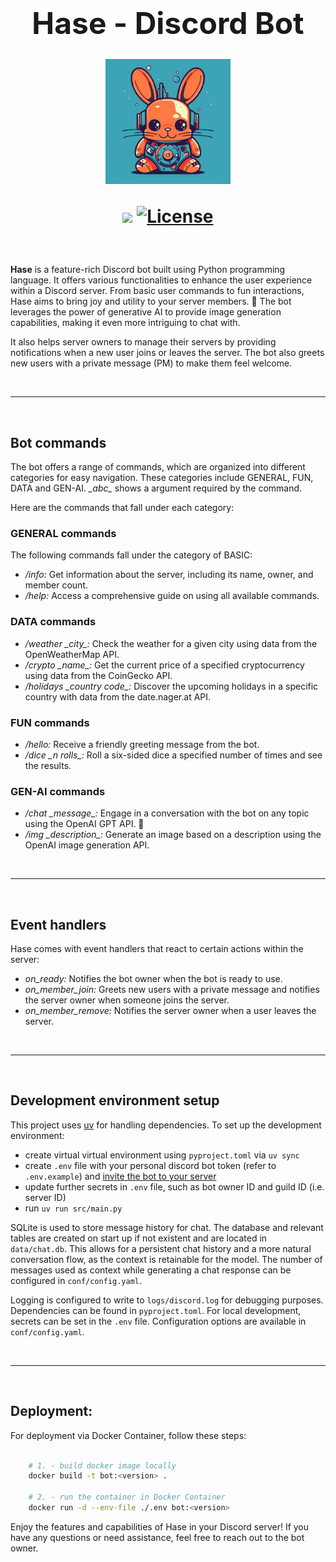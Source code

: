 <div align="center">

<font size="8"> <h1> <b> Hase - Discord Bot </b> </h> </font>

<img src="./assets/hase-bot.png" width="200" height="200">

<br>

<a href="https://github.com/danczw/hase_discbot/actions"><img src="https://github.com/danczw/hase_discbot/workflows/Docker/badge.svg"></a>
[![License](https://img.shields.io/badge/License-Apache_2.0-blue.svg)](https://opensource.org/licenses/Apache-2.0)
</div>

<br>

**Hase** is a feature-rich Discord bot built using Python programming language. It offers various functionalities to enhance the user experience within a Discord server. From basic user commands to fun interactions, Hase aims to bring joy and utility to your server members. 🐰 The bot leverages the power of generative AI to provide image generation capabilities, making it even more intriguing to chat with.

It also helps server owners to manage their servers by providing notifications when a new user joins or leaves the server. The bot also greets new users with a private message (PM) to make them feel welcome.

<br>

------------

<br>

## Bot commands

The bot offers a range of commands, which are organized into different categories for easy navigation. These categories include GENERAL, FUN, DATA and GEN-AI. *\_abc\_* shows a argument required by the command.

Here are the commands that fall under each category:

### GENERAL commands

The following commands fall under the category of BASIC:

- */info:* Get information about the server, including its name, owner, and member count.
- */help:* Access a comprehensive guide on using all available commands.

### DATA commands
- */weather \_city\_:* Check the weather for a given city using data from the OpenWeatherMap API.
- */crypto \_name\_:* Get the current price of a specified cryptocurrency using data from the CoinGecko API.
- */holidays \_country code\_:* Discover the upcoming holidays in a specific country with data from the date.nager.at API.

### FUN commands
- */hello:* Receive a friendly greeting message from the bot.
- */dice \_n rolls\_:* Roll a six-sided dice a specified number of times and see the results.

### GEN-AI commands
- */chat \_message\_:* Engage in a conversation with the bot on any topic using the OpenAI GPT API. 💬
- */img \_description\_:* Generate an image based on a description using the OpenAI image generation API.

<br>

------------

<br>

## Event handlers

Hase comes with event handlers that react to certain actions within the server:

- *on_ready:* Notifies the bot owner when the bot is ready to use.
- *on_member_join:* Greets new users with a private message and notifies the server owner when someone joins the server.
- *on_member_remove:* Notifies the server owner when a user leaves the server.

<br>

------------

<br>

## Development environment setup

This project uses [uv](https://github.com/astral-sh/uv) for handling dependencies. To set up the development environment:

- create virtual virtual environment using `pyproject.toml` via `uv sync`
- create `.env` file with your personal discord bot token (refer to `.env.example`) and [invite the bot to your server](https://discordpy.readthedocs.io/en/stable/discord.html)
- update further secrets in `.env` file, such as bot owner ID and guild ID (i.e. server ID)
- run `uv run src/main.py`

SQLite is used to store message history for chat. The database and relevant tables are created on start up if not existent and are located in `data/chat.db`. This allows for a persistent chat history and a more natural conversation flow, as the context is retainable for the model. The number of messages used as context while generating a chat response can be configured in `conf/config.yaml`.

Logging is configured to write to `logs/discord.log` for debugging purposes. Dependencies can be found in `pyproject.toml`. For local development, secrets can be set in the `.env` file. Configuration options are available in `conf/config.yaml`.

<br>

------------

<br>

## Deployment:

For deployment via Docker Container, follow these steps:

```bash

    # 1. - build docker image locally
    docker build -t bot:<version> .

    # 2. - run the container in Docker Container
    docker run -d --env-file ./.env bot:<version>

```

Enjoy the features and capabilities of Hase in your Discord server! If you have any questions or need assistance, feel free to reach out to the bot owner.